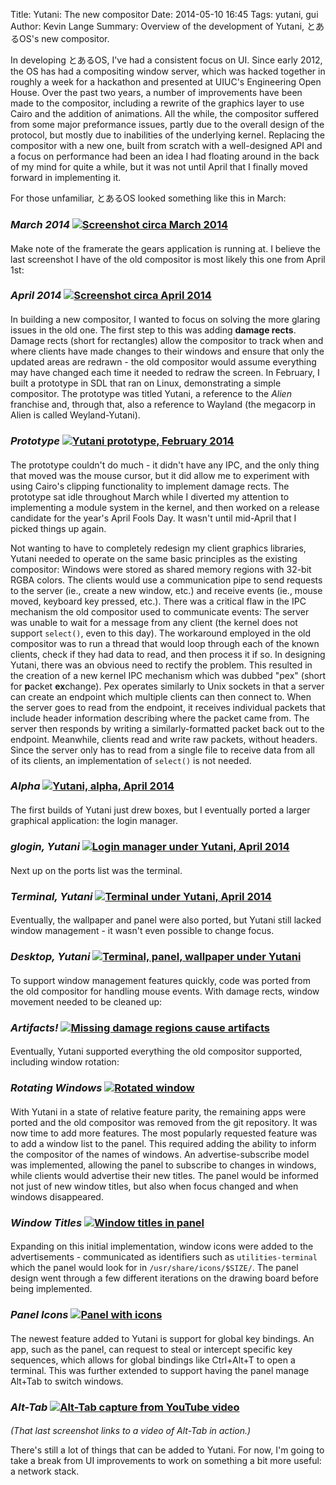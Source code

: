Title: Yutani: The new compositor
Date: 2014-05-10 16:45
Tags: yutani, gui
Author: Kevin Lange
Summary: Overview of the development of Yutani, とあるOS's new compositor.

In developing とあるOS, I've had a consistent focus on UI. Since early 2012, the OS has had a compositing window server, which was hacked together in roughly a week for a hackathon and presented at UIUC's Engineering Open House. Over the past two years, a number of improvements have been made to the compositor, including a rewrite of the graphics layer to use Cairo and the addition of animations. All the while, the compositor suffered from some major preformance issues, partly due to the overall design of the protocol, but mostly due to inabilities of the underlying kernel. Replacing the compositor with a new one, built from scratch with a well-designed API and a focus on performance had been an idea I had floating around in the back of my mind for quite a while, but it was not until April that I finally moved forward in implementing it.

For those unfamiliar, とあるOS looked something like this in March:

### *March 2014* [![Screenshot circa March 2014](http://i.imgur.com/CsFIScB.png)](http://i.imgur.com/CsFIScB.png)
####

Make note of the framerate the gears application is running at. I believe the last screenshot I have of the old compositor is most likely this one from April 1st:

### *April 2014* [![Screenshot circa April 2014](http://i.imgur.com/JytMEaU.png)](http://i.imgur.com/JytMEaU.png)
####

In building a new compositor, I wanted to focus on solving the more glaring issues in the old one. The first step to this was adding **damage rects**. Damage rects (short for rectangles) allow the compositor to track when and where clients have made changes to their windows and ensure that only the updated areas are redrawn - the old compositor would assume everything may have changed each time it needed to redraw the screen. In February, I built a prototype in SDL that ran on Linux, demonstrating a simple compositor. The prototype was titled Yutani, a reference to the *Alien* franchise and, through that, also a reference to Wayland (the megacorp in Alien is called Weyland-Yutani).

### *Prototype* [![Yutani prototype, February 2014](http://i.imgur.com/z82vPQj.png)](http://i.imgur.com/z82vPQj.png)
####

The prototype couldn't do much - it didn't have any IPC, and the only thing that moved was the mouse cursor, but it did allow me to experiment with using Cairo's clipping functionality to implement damage rects. The prototype sat idle throughout March while I diverted my attention to implementing a module system in the kernel, and then worked on a release candidate for the year's April Fools Day. It wasn't until mid-April that I picked things up again.

Not wanting to have to completely redesign my client graphics libraries, Yutani needed to operate on the same basic principles as the existing compositor: Windows were stored as shared memory regions with 32-bit RGBA colors. The clients would use a communication pipe to send requests to the server (ie., create a new window, etc.) and receive events (ie., mouse moved, keyboard key pressed, etc.). There was a critical flaw in the IPC mechanism the old compositor used to communicate events: The server was unable to wait for a message from any client (the kernel does not support `select()`, even to this day). The workaround employed in the old compositor was to run a thread that would loop through each of the known clients, check if they had data to read, and then process it if so. In designing Yutani, there was an obvious need to rectify the problem. This resulted in the creation of a new kernel IPC mechanism which was dubbed "pex" (short for **p**acket **ex**change). Pex operates similarly to Unix sockets in that a server can create an endpoint which multiple clients can then connect to. When the server goes to read from the endpoint, it receives individual packets that include header information describing where the packet came from. The server then responds by writing a similarly-formatted packet back out to the endpoint. Meanwhile, clients read and write raw packets, without headers. Since the server only has to read from a single file to receive data from all of its clients, an implementation of `select()` is not needed.

### *Alpha* [![Yutani, alpha, April 2014](http://i.imgur.com/cIHO3ey.png)](http://i.imgur.com/cIHO3ey.png)
####

The first builds of Yutani just drew boxes, but I eventually ported a larger graphical application: the login manager.

### *glogin, Yutani* [![Login manager under Yutani, April 2014](http://i.imgur.com/YVvYefW.png)](http://i.imgur.com/YVvYefW.png)
####

Next up on the ports list was the terminal.

### *Terminal, Yutani* [![Terminal under Yutani, April 2014](http://i.imgur.com/Koj8sHr.png)](http://i.imgur.com/Koj8sHr.png)
####

Eventually, the wallpaper and panel were also ported, but Yutani still lacked window management - it wasn't even possible to change focus.

### *Desktop, Yutani* [![Terminal, panel, wallpaper under Yutani](http://i.imgur.com/cRRZCre.png)](http://i.imgur.com/cRRZCre.png)
####

To support window management features quickly, code was ported from the old compositor for handling mouse events. With damage rects, window movement needed to be cleaned up:

### *Artifacts!* [![Missing damage regions cause artifacts](http://i.imgur.com/EXVTcc7.png)](http://i.imgur.com/EXVTcc7.png)
####

Eventually, Yutani supported everything the old compositor supported, including window rotation:

### *Rotating Windows* [![Rotated window](http://i.imgur.com/8Ou9G4z.png)](http://i.imgur.com/8Ou9G4z.png)
####

With Yutani in a state of relative feature parity, the remaining apps were ported and the old compositor was removed from the git repository. It was now time to add more features. The most popularly requested feature was to add a window list to the panel. This required adding the ability to inform the compositor of the names of windows. An advertise-subscribe model was implemented, allowing the panel to subscribe to changes in windows, while clients would advertise their new titles. The panel would be informed not just of new window titles, but also when focus changed and when windows disappeared.

### *Window Titles* [![Window titles in panel](http://i.imgur.com/4WE8nTU.png)](http://i.imgur.com/4WE8nTU.png)
####

Expanding on this initial implementation, window icons were added to the advertisements - communicated as identifiers such as `utilities-terminal` which the panel would look for in `/usr/share/icons/$SIZE/`. The panel design went through a few different iterations on the drawing board before being implemented.

### *Panel Icons* [![Panel with icons](http://i.imgur.com/B88hMEZ.png)](http://i.imgur.com/B88hMEZ.png)
####

The newest feature added to Yutani is support for global key bindings. An app, such as the panel, can request to steal or intercept specific key sequences, which allows for global bindings like Ctrl+Alt+T to open a terminal. This was further extended to support having the panel manage Alt+Tab to switch windows.

### *Alt-Tab* [![Alt-Tab capture from YouTube video](http://i.imgur.com/E40lAjr.png)](https://www.youtube.com/watch?v=Ez8e1CIC1W4)
####

*(That last screenshot links to a video of Alt-Tab in action.)*

There's still a lot of things that can be added to Yutani. For now, I'm going to take a break from UI improvements to work on something a bit more useful: a network stack.
